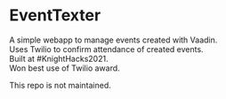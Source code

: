 # EventTexter
A simple webapp to manage events created with Vaadin.  
Uses Twilio to confirm attendance of created events.  
Built at #KnightHacks2021.  
Won best use of Twilio award.  



This repo is not maintained.
